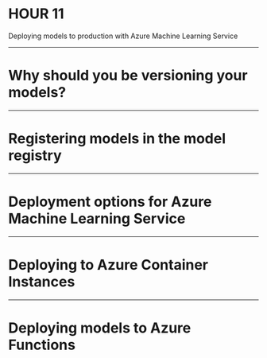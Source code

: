 # HOUR 11

Deploying models to production with Azure Machine Learning Service

---

# Why should you be versioning your models?

---

# Registering models in the model registry

---

# Deployment options for Azure Machine Learning Service

---

# Deploying to Azure Container Instances

---

# Deploying models to Azure Functions
